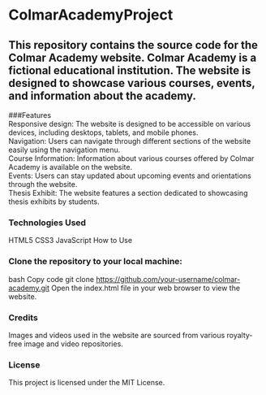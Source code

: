 # ColmarAcademyProject

## This repository contains the source code for the Colmar Academy website. Colmar Academy is a fictional educational institution. The website is designed to showcase various courses, events, and information about the academy.

###Features <br>
Responsive design: The website is designed to be accessible on various devices, including desktops, tablets, and mobile phones. <br>
Navigation: Users can navigate through different sections of the website easily using the navigation menu. <br>
Course Information: Information about various courses offered by Colmar Academy is available on the website. <br>
Events: Users can stay updated about upcoming events and orientations through the website. <br>
Thesis Exhibit: The website features a section dedicated to showcasing thesis exhibits by students. <br>
### Technologies Used
HTML5
CSS3
JavaScript
How to Use
### Clone the repository to your local machine:
bash
Copy code
git clone https://github.com/your-username/colmar-academy.git
Open the index.html file in your web browser to view the website.
### Credits
Images and videos used in the website are sourced from various royalty-free image and video repositories.
### License
This project is licensed under the MIT License.
